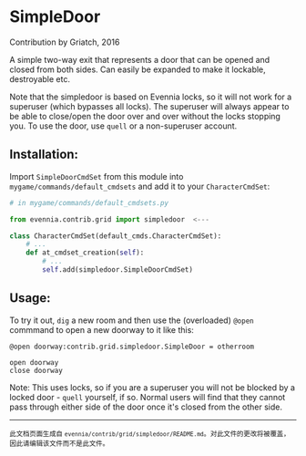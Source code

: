 # SimpleDoor

Contribution by Griatch, 2016

A simple two-way exit that represents a door that can be opened and
closed from both sides. Can easily be expanded to make it lockable, 
destroyable etc. 

Note that the simpledoor is based on Evennia locks, so it will
not work for a superuser (which bypasses all locks). The superuser
will always appear to be able to close/open the door over and over
without the locks stopping you. To use the door, use `quell` or a
non-superuser account.

## Installation:

Import `SimpleDoorCmdSet` from this module into `mygame/commands/default_cmdsets`
and add it to your `CharacterCmdSet`:

```python
# in mygame/commands/default_cmdsets.py

from evennia.contrib.grid import simpledoor  <---

class CharacterCmdSet(default_cmds.CharacterCmdSet):
    # ...
    def at_cmdset_creation(self):
        # ...
        self.add(simpledoor.SimpleDoorCmdSet)

```

## Usage:

To try it out, `dig` a new room and then use the (overloaded) `@open`
commmand to open a new doorway to it like this:

    @open doorway:contrib.grid.simpledoor.SimpleDoor = otherroom

    open doorway
    close doorway

Note: This uses locks, so if you are a superuser you will not be blocked by
a locked door - `quell` yourself, if so. Normal users will find that they
cannot pass through either side of the door once it's closed from the other
side.


----

<small>此文档页面生成自 `evennia/contrib/grid/simpledoor/README.md`。对此文件的更改将被覆盖，因此请编辑该文件而不是此文件。</small>
